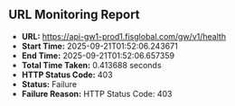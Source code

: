 ## URL Monitoring Report

- **URL:** https://api-gw1-prod1.fisglobal.com/gw/v1/health
- **Start Time:** 2025-09-21T01:52:06.243671
- **End Time:** 2025-09-21T01:52:06.657359
- **Total Time Taken:** 0.413688 seconds
- **HTTP Status Code:** 403
- **Status:** Failure
- **Failure Reason:** HTTP Status Code: 403
